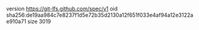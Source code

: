 version https://git-lfs.github.com/spec/v1
oid sha256:de19aa984c7e8237f1d5e72b35d2130a12f651f033e4af94a12e3122ae910a71
size 3019
